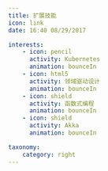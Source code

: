 ```yaml
---
title: 扩展技能
icon: link
date: 16:40 08/29/2017

interests:
    - icon: pencil
      activity: Kubernetes
      animation: bounceIn
    - icon: html5
      activity: 领域驱动设计
      animation: bounceIn
    - icon: shield
      activity: 函数式编程
      animation: bounceIn
    - icon: shield
      activity: Akka
      animation: bounceIn

taxonomy:
    category: right
---
```

